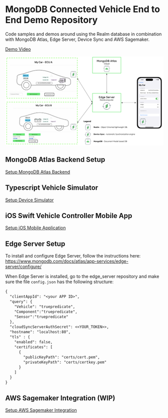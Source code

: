 # MongoDB Connected Vehicle End to End Demo Repository
Code samples and demos around using the Realm database in combination with MongoDB Atlas, Edge Server, Device Sync and AWS Sagemaker.

[Demo Video](https://youtu.be/AlGeTg1RAUI)

![image](media/Overview.png)

## MongoDB Atlas Backend Setup

[Setup MongoDB Atlas Backend](https://github.com/mongodb-industry-solutions/connected-devices/tree/main/atlas-backend)

## Typescript Vehicle Simulator

[Setup Device Simulator](https://github.com/mongodb-industry-solutions/connected-devices/tree/main/device-ts)

## iOS Swift Vehicle Controller Mobile App

[Setup iOS Mobile Application](https://github.com/mongodb-industry-solutions/connected-devices/tree/main/mobile-swift)


## Edge Server Setup

To install and configure Edge Server, follow the instructions here: https://www.mongodb.com/docs/atlas/app-services/edge-server/configure/

When Edge Server is installed, go to the edge_server repository and make sure the file `config.json` has the following structure:

```
{
  "clientAppId": "<your APP ID>",
  "query": {
    "Vehicle": "truepredicate",
    "Component":"truepredicate",
    "Sensor":"truepredicate"  
  },
  "cloudSyncServerAuthSecret": <<YOUR_TOKEN>>,
  "hostname": "localhost:80",
  "tls" : {
    "enabled": false,
    "certificates": [
      {
        "publicKeyPath": "certs/cert.pem",
        "privateKeyPath": "certs/certkey.pem"
      }
    ]
  }
}
```


## AWS Sagemaker Integration (WIP)

[Setup AWS Sagemaker Integration](https://github.com/mongodb-industry-solutions/connected-devices/tree/main/aws-sagemaker)
